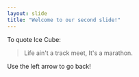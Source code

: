 ```yaml
---
layout: slide
title: "Welcome to our second slide!"
---
```

To quote Ice Cube:
> Life ain't a track meet, It's a marathon.

Use the left arrow to go back!

